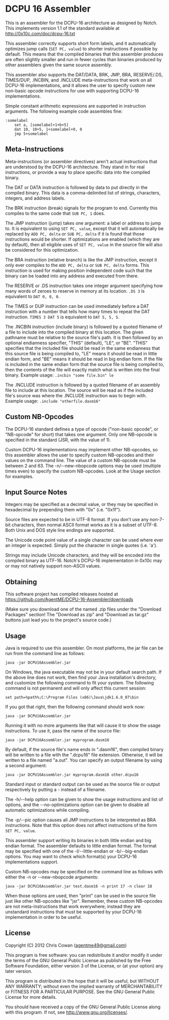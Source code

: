 DCPU 16 Assembler
=================

This is an assembler for the DCPU-16 architecture as designed by
Notch. This implements version 1.1 of the standard available at
http://0x10c.com/doc/dcpu-16.txt

This assembler correctly supports short form labels, and it
automatically optimizes jump calls (`SET PC, value`) to shorter
instructions if possible by default. This means that the compiled
binaries that this assembler produces are often slightly smaller and
run in fewer cycles than binaries produced by other assemblers given
the same source assembly.

This assembler also supports the DAT/DATA, BRK, JMP, BRA, RESERVE/.DS,
TIMES/DUP, .INCBIN, and .INCLUDE meta-instructions that work on all
DCPU-16 implementations, and it allows the user to specify custom new
non-basic opcode instructions for use with supporting DCPU-16
implementations.

Simple constant arithmetic expressions are supported in instruction
arguments. The following example code assembles fine:

    :somelabel
        set a, [somelabel+1+b+5]
        dat 10, 10+5, 1+somelabel+0, 0
        jmp 5+somelabel

Meta-Instructions
-----------------

Meta-instructions (or assembler directives) aren't actual instructions
that are understood by the DCPU-16 architecture. They stand in for
real instructions, or provide a way to place specific data into the
compiled binary.

The DAT or DATA instruction is followed by data to put directly in the
compiled binary. This data is a comma-delimited list of strings,
characters, integers, and address labels.

The BRK instruction (break) signals for the program to end. Currently
this compiles to the same code that `SUB PC, 1` does.

The JMP instruction (jump) takes one argument: a label or address to
jump to. It is equivalent to using `SET PC, value`, except that it
will automatically be replaced by `ADD PC, delta` or `SUB PC, delta`
if it is found that those instructions would be shorter. If
optimizations are enabled (which they are by default), then all
eligible uses of `SET PC, value` in the source file will also be
considered for this optimization.

The BRA instruction (relative branch) is like the JMP instruction,
except it only ever compiles to the `ADD PC, delta` or `SUB PC, delta`
forms. This instruction is used for making position independent code
such that the binary can be loaded into any address and executed from
there.

The RESERVE or .DS instruction takes one integer argument specifying
how many words of zeroes to reserve in memory at its location. `.DS 3`
is equivalent to `DAT 0, 0, 0`.

The TIMES or DUP instruction can be used immediately before a DAT
instruction with a number that tells how many times to repeat the DAT
instruction. `TIMES 3 DAT 5` is equivalent to `DAT 5, 5, 5`.

The .INCBIN instruction (include binary) is followed by a quoted
filename of a file to include into the compiled binary at this
location. The given pathname must be relative to the source file's
path. It is then followed by an optional endianness specifier, "THIS"
(default), "LE", or "BE". "THIS" specifies that the included file
should be read in the same endianness that this source file is being
compiled to, "LE" means it should be read in little endian form, and
"BE" means it should be read in big endian form. If the file is
included in the same endian form that the source file is being
compiled to, then the contents of the file will exactly match what is
written into the final binary. Example usage: `.incbin "some file.bin"
le`

The .INCLUDE instruction is followed by a quoted filename of an
assembly file to include at this location. The source will be read as
if the included file's source was where the .INCLUDE instruction was
to begin with. Example usage: `.include "otherfile.dasm16"`

Custom NB-Opcodes
-----------------

The DCPU-16 standard defines a type of opcode ("non-basic opcode", or
"NB-opcode" for short) that takes one argument. Only one NB-opcode is
specified in the standard (JSR, with the value of 1).

Custom DCPU-16 implementations may implement other NB-opcodes, so this
assembler allows the user to specify custom NB-opcodes and their
values on the command line. The value of a custom NB-opcode must be
between 2 and 63. The -n/--new-nbopcode options may be used (multiple
times even) to specify the custom NB-opcodes. Look at the Usage
section for examples.

Input Source Notes
------------------

Integers may be specified as a decimal value, or they may be specified
in hexadecimal by prepending them with "0x" (i.e. "0x1f").

Source files are expected to be in UTF-8 format. If you don't use any
non-7-bit characters, then normal ASCII format works as it is a subset
of UTF-8. Both Unix and DOS style line endings are supported.

The Unicode code point value of a single character can be used where
ever an integer is expected. Simply put the character in single quotes
(i.e. 'a').

Strings may include Unicode characters, and they will be encoded into
the compiled binary as UTF-16. Notch's DCPU-16 implementation in 0x10c
may or may not natively support non-ASCII values.

Obtaining
---------

This software project has compiled releases hosted at
https://github.com/AgentME/DCPU-16-Assembler/downloads

(Make sure you download one of the named .zip files under the
"Download Packages" section! The "Download as zip" and "Download as
tar.gz" buttons just lead you to the project's source code.)

Usage
-----

Java is required to use this assembler. On most platforms, the jar
file can be run from the command line as follows:

    java -jar DCPU16Assembler.jar

On Windows, the java executable may not be in your default search
path. If the above line does not work, then find your Java
installation's directory, and customize the following command to fit
your system. The following command is not permanent and will only
affect this current session:

    set path=%path%;C:\Program Files (x86)\Java\jdk1.6.0_07\bin

If you got that right, then the following command should work now:

    java -jar DCPU16Assembler.jar

Running it with no more arguments like that will cause it to show the
usage instructions. To use it, pass the name of the source file:

    java -jar DCPU16Assembler.jar myprogram.dasm16

By default, if the source file's name ends in ".dasm16", then compiled
binary will be written to a file with the ".dcpu16" file extension.
Otherwise, it will be written to a file named "a.out". You can specify
an output filename by using a second argument:

    java -jar DCPU16Assembler.jar myprogram.dasm16 other.dcpu16

Standard input or standard output can be used as the source file or
output respectively by putting a - instead of a filename.

The -h/--help option can be given to show the usage instructions and
list of options, and the --no-optimizations option can be given to
disable all automatic optimizations while compiling.

The -p/--pic option causes all JMP instructions to be interpreted as
BRA instructions. Note that this option does not affect instructions
of the form `SET PC, value`.

This assembler support writing its binaries in both little endian and
big endian format. The assembler defaults to little endian format. The
format may be specified with one of the -l/--little-endian or
-b/--big-endian options. You may want to check which format(s) your
DCPU-16 implementations support.

Custom NB-opcodes may be specified on the command line as follows with
either the -n or --new-nbopcode arguments:

    java -jar DCPU16Assembler.jar test.dasm16 -n print 17 -n clear 18

When those options are used, then "print" can be used in the source
file just like other NB-opcodes like "jsr". Remember, these custom
NB-opcodes are not meta-instructions that work everywhere; instead
they are unstandard instructions that must be supported by your
DCPU-16 implementation in order to be useful.

License
-------

Copyright (C) 2012 Chris Cowan (agentme49@gmail.com)

This program is free software: you can redistribute it and/or modify
it under the terms of the GNU General Public License as published by
the Free Software Foundation, either version 3 of the License, or (at
your option) any later version.

This program is distributed in the hope that it will be useful, but
WITHOUT ANY WARRANTY; without even the implied warranty of
MERCHANTABILITY or FITNESS FOR A PARTICULAR PURPOSE.  See the GNU
General Public License for more details.

You should have received a copy of the GNU General Public License
along with this program.  If not, see <http://www.gnu.org/licenses/>.
